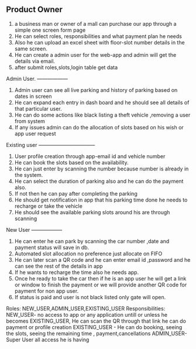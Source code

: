 Product Owner
-------------

1. a business man or owner of a mall can purchase our app through a simple one screen form page
2. He can select roles, responsibilities and what payment plan he needs
3. Also he can upload an excel sheet with floor-slot number details in the same screen.
4. He can create a admin user for the web-app and admin will get the details via email.
5. after submit roles,slots,login table get data  



Admin User.
——————

1. Admin user can see all live parking and history of parking based on dates in screen
2. He can expand each entry in dash board and he should see all details of that particular user.
3. He can do some actions like black listing a theft vehicle ,removing a user from system 
4. If any issues admin can do the allocation of slots based on his wish or app user request 


Existing user
———————————

1. User profile creation through app-email id and vehicle number 
2. He can book the slots based on the availability.
3. He can just enter by scanning the number because number is already in the system.
4. He can select the duration of parking also and he can do the payment also.
5. If not then he can pay after completing the parking
6. He should get notification in app that his parking time done he needs to recharge or take the vehicle
7. He should see the available parking slots around his are through scanning


New User
——————
1. He can enter he can park by scanning the car number ,date and payment status will save in db.
2. Automated slot allocation no preference just allocate on FIFO
3. He can later scan a QR code and he can enter email id ,password and he can see the rest of the details in app
4. If he wants to recharge the time also he needs app.
5. Once he ready to take the car then if he is an app user he will get a link or window to finish the payment or we will provide another QR code for payment for non app user.
6. If status is paid and user is not black listed only gate will open.



Roles: NEW_USER,ADMIN_USER,EXISTING_USER
Responsibilities: NEW_USER- no access to app or any application untill or unless he becomes EXISTING_USER, He can scan the QR through that link he can do payment or profile creation
EXISTING_USER - He can do booking, seeing the slots, seeing the remaining time , payment,cancellations
ADMIN_USER- Super User all access he is having
